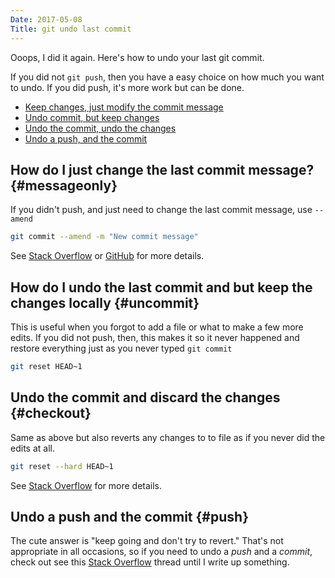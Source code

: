 ```yaml
---
Date: 2017-05-08
Title: git undo last commit
---
```


Ooops, I did it again. Here's how to undo your last git commit.<!--more-->

If you did not `git push`, then you have a easy choice on how much you want to undo. If you did push, it's more work but can be done.

* [Keep changes, just modify the commit message](#messageonly)
* [Undo commit, but keep changes](#uncommit)
* [Undo the commit, undo the changes](#checkout)
* [Undo a push, and the commit](#push)


## How do I just change the last commit message? {#messageonly}

If you didn't push, and just need to change the last commit message, use `--amend`

```bash
git commit --amend -m "New commit message"
```

See [Stack Overflow](http://stackoverflow.com/questions/179123/edit-an-incorrect-commit-message-in-git) or [GitHub](https://help.github.com/articles/changing-a-commit-message) for more details.

## How do I undo the last commit and but keep the changes locally {#uncommit}

This is useful when you forgot to add a file or what to make a few more edits. If you did not push, then, this makes it so it never happened and restore everything just as you never typed `git commit`

```bash
git reset HEAD~1
```

## Undo the commit and discard the changes {#checkout}

Same as above but also reverts any changes to to file as if you never did the edits at all.

```bash
git reset --hard HEAD~1
```

See [Stack Overflow](https://stackoverflow.com/questions/927358/how-to-undo-the-last-git-commit) for more details.

## Undo a push and the commit {#push}

The cute answer is "keep going and don't try to revert." That's not appropriate in all occasions, so if you need to undo a _push_ and a _commit_, check out see this [Stack Overflow](http://stackoverflow.com/questions/1270514/undoing-a-git-push) thread until I write up something.

